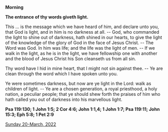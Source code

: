 **Morning**

**The entrance of thy words giveth light.**
 
This ... is the message which we have heard of him, and declare unto you, that God is light, and in him is no darkness at all. -- God, who commanded the light to shine out of darkness, hath shined in our hearts, to give the light of the knowledge of the glory of God in the face of Jesus Christ. -- The Word was God. In him was life; and the life was the light of men. -- If we walk in the light, as he is in the light, we have fellowship one with another and the blood of Jesus Christ his Son cleanseth us from all sin.
 
Thy word have I hid in mine heart, that I might not sin against thee. -- Ye are clean through the word which I have spoken unto you.
 
Ye were sometimes darkness, but now are ye light in the Lord: walk as children of light. -- Ye are a chosen generation, a royal priesthood, a holy nation, a peculiar people; that ye should shew forth the praises of him who hath called you out of darkness into his marvellous light.  

**Psa 119:130; 1 John 1:5; 2 Cor 4:6; John 1:1,4; 1 John 1:7; Psa 119:11; John 15:3; Eph 5:8; 1 Pet 2:9**

[Sunday 20-March, 2022](https://t.me/daily_light)
